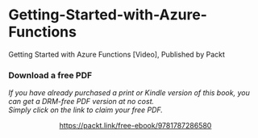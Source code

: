# Getting-Started-with-Azure-Functions
Getting Started with Azure Functions [Video], Published by Packt
### Download a free PDF

 <i>If you have already purchased a print or Kindle version of this book, you can get a DRM-free PDF version at no cost.<br>Simply click on the link to claim your free PDF.</i>
<p align="center"> <a href="https://packt.link/free-ebook/9781787286580">https://packt.link/free-ebook/9781787286580 </a> </p>